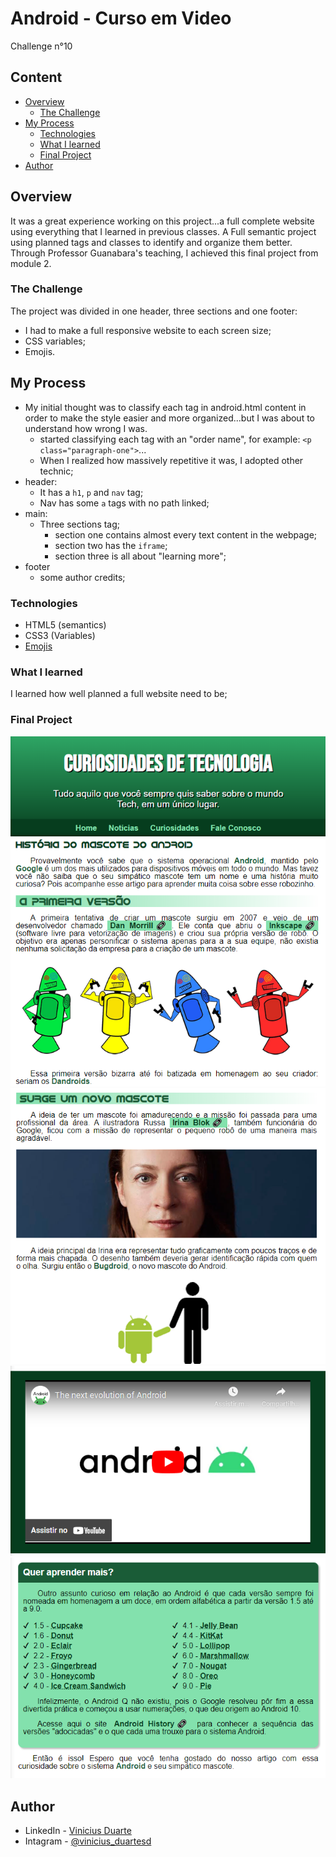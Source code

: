 # Android - Curso em Video
Challenge n°10

## Content
* [Overview](#overview) 
     * [The Challenge](#the-challenge)
* [My Process](#my-process)
     * [Technologies](#technologies)
     * [What I learned](#what-i-learned)
     * [Final Project](#final-project)
* [Author](#author)

## Overview

It was a great experience working on this project...a full complete website using everything that I learned in previous classes. A Full semantic project using planned tags and classes to identify and organize them better. Through Professor Guanabara's teaching, I achieved this final project from module 2.


### The Challenge

The project was divided in one header, three sections and one footer:
- I had to make a full responsive website to each screen size;
- CSS variables;
- Emojis.

## My Process

- My initial thought was to classify each tag in android.html content in order to make the style easier and more organized...but I was about to understand how wrong I was.
    - started classifying each tag with an "order name", for example: `<p class="paragraph-one">`...
    - When I realized how massively repetitive it was, I adopted other technic; 
- header:
    - It has a `h1`, `p` and `nav` tag;
    - Nav has some `a` tags with no path linked;
- main:
    - Three sections tag;
        - section one contains almost every text content in the webpage;
        - section two has the `iframe`;
        - section three is all about "learning more";
- footer
    - some author credits;


### Technologies
- HTML5 (semantics)
- CSS3 (Variables)
- [Emojis](https://emojipedia.org/)

### What I learned
I learned how well planned a full website need to be;

### Final Project

![Screenshot](imagens/Screenshot/header.png)
![Screemshot](imagens/Screenshot/main1.png)
![Screenshot](imagens/Screenshot/main2.png)
![Screenshot](imagens/Screenshot/iframe.png)
![Screenshot](imagens/Screenshot/main3.png)

## Author
- LinkedIn - [Vinicius Duarte](https://www.linkedin.com/analytics/post-summary/urn:li:activity:7143273780763688960/)
- Intagram - [@vinicius_duartesd](https://www.instagram.com/vinicius_duartesd/)